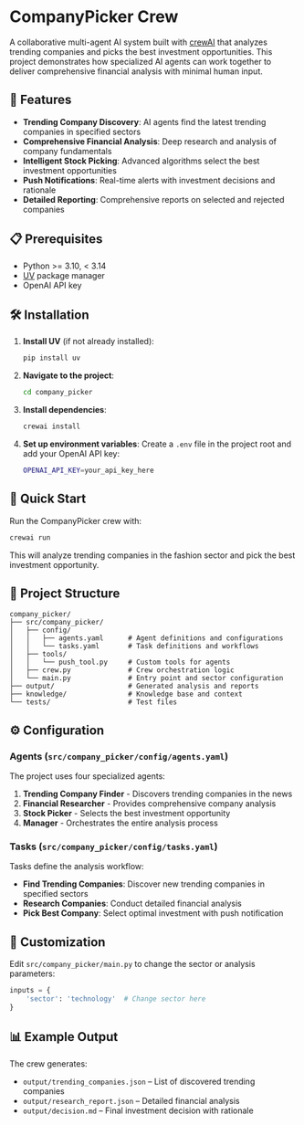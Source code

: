 # CompanyPicker Crew

A collaborative multi-agent AI system built with [crewAI](https://crewai.com) that analyzes trending companies and picks the best investment opportunities. This project demonstrates how specialized AI agents can work together to deliver comprehensive financial analysis with minimal human input.

## 🚀 Features

- **Trending Company Discovery**: AI agents find the latest trending companies in specified sectors
- **Comprehensive Financial Analysis**: Deep research and analysis of company fundamentals
- **Intelligent Stock Picking**: Advanced algorithms select the best investment opportunities
- **Push Notifications**: Real-time alerts with investment decisions and rationale
- **Detailed Reporting**: Comprehensive reports on selected and rejected companies

## 📋 Prerequisites

- Python >= 3.10, < 3.14
- [UV](https://docs.astral.sh/uv/) package manager
- OpenAI API key

## 🛠️ Installation

1. **Install UV** (if not already installed):
   ```bash
   pip install uv
   ```

2. **Navigate to the project**:
   ```bash
   cd company_picker
   ```

3. **Install dependencies**:
   ```bash
   crewai install
   ```

4. **Set up environment variables**:
   Create a `.env` file in the project root and add your OpenAI API key:
   ```bash
   OPENAI_API_KEY=your_api_key_here
   ```

## 🎯 Quick Start

Run the CompanyPicker crew with:
```bash
crewai run
```

This will analyze trending companies in the fashion sector and pick the best investment opportunity.

## 📁 Project Structure

```
company_picker/
├── src/company_picker/
│   ├── config/
│   │   ├── agents.yaml      # Agent definitions and configurations
│   │   └── tasks.yaml       # Task definitions and workflows
│   ├── tools/
│   │   └── push_tool.py     # Custom tools for agents
│   ├── crew.py              # Crew orchestration logic
│   └── main.py              # Entry point and sector configuration
├── output/                  # Generated analysis and reports
├── knowledge/               # Knowledge base and context
└── tests/                   # Test files
```

## ⚙️ Configuration

### Agents (`src/company_picker/config/agents.yaml`)

The project uses four specialized agents:

1. **Trending Company Finder** - Discovers trending companies in the news
2. **Financial Researcher** - Provides comprehensive company analysis
3. **Stock Picker** - Selects the best investment opportunity
4. **Manager** - Orchestrates the entire analysis process

### Tasks (`src/company_picker/config/tasks.yaml`)

Tasks define the analysis workflow:
- **Find Trending Companies**: Discover new trending companies in specified sectors
- **Research Companies**: Conduct detailed financial analysis
- **Pick Best Company**: Select optimal investment with push notification

## 🔧 Customization

Edit `src/company_picker/main.py` to change the sector or analysis parameters:

```python
inputs = {
    'sector': 'technology'  # Change sector here
}
```

## 📊 Example Output

The crew generates:
- `output/trending_companies.json` – List of discovered trending companies
- `output/research_report.json` – Detailed financial analysis
- `output/decision.md` – Final investment decision with rationale
